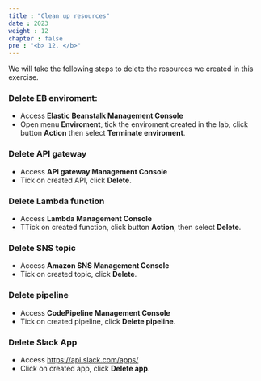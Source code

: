 ```yaml
---
title : "Clean up resources"
date : 2023
weight : 12
chapter : false
pre : "<b> 12. </b>"
---
```


We will take the following steps to delete the resources we created in this exercise.

### Delete EB enviroment:

- Access **Elastic Beanstalk Management Console**
- Open menu **Enviroment**, tick the enviroment created in the lab, click button **Action** then select **Terminate enviroment**. 

### Delete API gateway
- Access **API gateway Management Console**
- Tick on created API, click **Delete**. 

### Delete Lambda function 
- Access **Lambda Management Console**
- TTick on created function, click button **Action**, then select **Delete**. 

### Delete SNS topic
- Access **Amazon SNS Management Console**
- Tick on created topic, click **Delete**. 

### Delete pipeline
- Access **CodePipeline Management Console**
- Tick on created pipeline, click **Delete pipeline**. 

### Delete Slack App
- Access https://api.slack.com/apps/
- Click on created app, click **Delete app**. 
